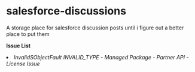 # salesforce-discussions
A storage place for salesforce discussion posts until i figure out a better place to put them

**Issue List**
<li>
    <i>InvalidSObjectFault INVALID_TYPE - Managed Package - Partner API - License Issue
  </li>
